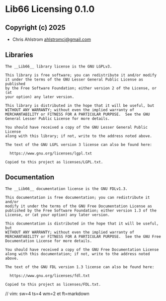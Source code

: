 # __Lib66__ Licensing 0.1.0

## Copyright (c) 2025

   * Chris Ahlstrom <ahlstromcj@gmail.com>

## Libraries

    The __Lib66__ library license is the GNU LGPLv3.

    This library is free software; you can redistribute it and/or modify
    it under the terms of the GNU Lesser General Public License as published
    by the Free Software Foundation; either version 2 of the License, or (at
    your option) any later version.

    This library is distributed in the hope that it will be useful, but
    WITHOUT ANY WARRANTY; without even the implied warranty of
    MERCHANTABILITY or FITNESS FOR A PARTICULAR PURPOSE.  See the GNU
    General Lesser Public License for more details.

    You should have received a copy of the GNU Lesser General Public License
    along with this library; if not, write to the address noted above.
  
    The text of the GNU LGPL version 3 license can also be found here:

      https://www.gnu.org/licenses/lgpl.txt

    Copied to this project as licenses/LGPL.txt.

## Documentation

    The __Lib66__ documentation license is the GNU FDLv1.3.

    This documentation is free documentation; you can redistribute it and/or
    modify it under the terms of the GNU Free Documentation License as
    published by the Free Software Foundation; either version 1.3 of the
    License, or (at your option) any later version.

    This documentation is distributed in the hope that it will be useful, but
    WITHOUT ANY WARRANTY; without even the implied warranty of
    MERCHANTABILITY or FITNESS FOR A PARTICULAR PURPOSE.  See the GNU Free
    Documentation License for more details.

    You should have received a copy of the GNU Free Documentation License
    along with this documentation; if not, write to the address noted above.
  
    The text of the GNU FDL version 1.3 license can also be found here:

      https://www.gnu.org/licenses/fdl.txt

    Copied to this project as licenses/FDL.txt.

// vim: sw=4 ts=4 wm=2 et ft=markdown
